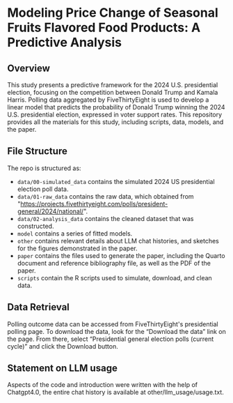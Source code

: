 # Modeling Price Change of Seasonal Fruits Flavored Food Products: A Predictive Analysis

## Overview

This study presents a predictive framework for the 2024 U.S. presidential election, focusing on the competition between Donald Trump and Kamala Harris. Polling data aggregated by FiveThirtyEight is used to develop a linear model that predicts the probability of Donald Trump winning the 2024 U.S. presidential election, expressed in voter support rates. This repository provides all the materials for this study, including scripts, data, models, and the paper.

## File Structure

The repo is structured as:

-   `data/00-simulated_data` contains the simulated 2024 US presidential election poll data.
-   `data/01-raw_data` contains the raw data, which obtained from "https://projects.fivethirtyeight.com/polls/president-general/2024/national/".
-   `data/02-analysis_data` contains the cleaned dataset that was constructed.
-   `model` contains a series of fitted models. 
-   `other` contains relevant details about LLM chat histories, and sketches for the figures demonstrated in the paper.
-   `paper` contains the files used to generate the paper, including the Quarto document and reference bibliography file, as well as the PDF of the paper. 
-   `scripts` contain the R scripts used to simulate, download, and clean data.

## Data Retrieval

Polling outcome data can be accessed from FiveThirtyEight's presidential polling page. To download the data, look for the “Download the data” link on the page. From there, select “Presidential general election polls (current cycle)” and click the Download button.

## Statement on LLM usage

Aspects of the code and introduction were written with the help of Chatgpt4.0, the entire chat history is available at other/llm_usage/usage.txt.

